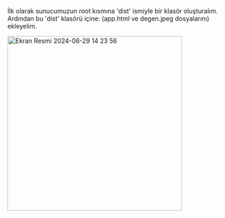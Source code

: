 İlk olarak sunucumuzun root kısmına 'dist' ismiyle bir klasör oluşturalım.
Ardından bu 'dist' klasörü içine: (app.html ve degen.jpeg dosyalarını) ekleyelim.

<img width="392" alt="Ekran Resmi 2024-06-29 14 23 56" src="https://github.com/kaplanbitcoin1/EthStorage-dApp-Tasks/assets/98455323/cece8ba7-6394-43ee-989c-5a57cb32c0c7">


